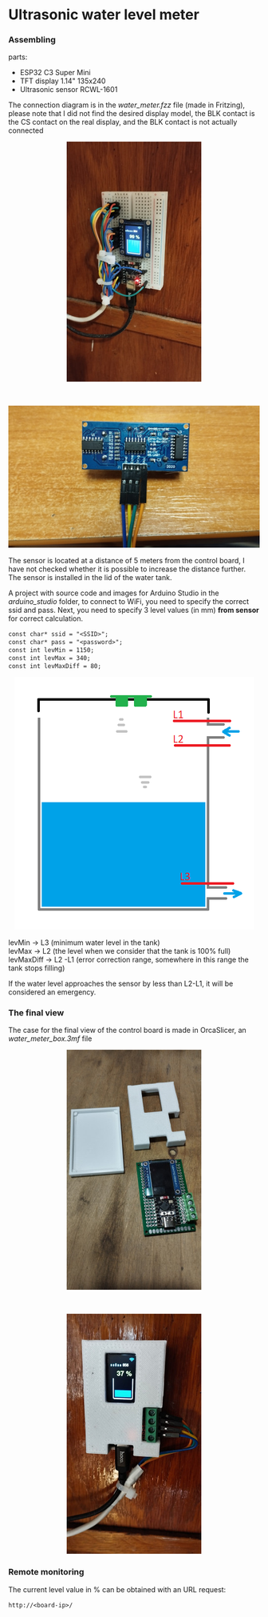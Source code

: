 # Ultrasonic water level meter
### Assembling
parts:
- ESP32 C3 Super Mini
- TFT display 1.14" 135x240
- Ultrasonic sensor RCWL-1601

The connection diagram is in the *water_meter.fzz* file (made in Fritzing), please note that I did not find the desired display model, the BLK contact is the CS contact on the real display, and the BLK contact is not actually connected

<p align="center"><img src="./images/simple_board.jpg"/></p></br>
<p align="center"><img src="./images/sensor.jpg"/></p>

The sensor is located at a distance of 5 meters from the control board, I have not checked whether it is possible to increase the distance further. The sensor is installed in the lid of the water tank.

A project with source code and images for Arduino Studio in the *arduino_studio* folder, to connect to WiFi, you need to specify the correct ssid and pass. Next, you need to specify 3 level values (in mm) **from sensor** for correct calculation.

```
const char* ssid = "<SSID>";
const char* pass = "<password>";
const int levMin = 1150;
const int levMax = 340;
const int levMaxDiff = 80;
```

<p align="center"><img src="./images/tank.png"/></p>

levMin -> L3 (minimum water level in the tank)\
levMax -> L2 (the level when we consider that the tank is 100% full)\
levMaxDiff -> L2 -L1 (error correction range, somewhere in this range the tank stops filling)

If the water level approaches the sensor by less than L2-L1, it will be considered an emergency.

### The final view

The case for the final view of the control board is made in OrcaSlicer, an *water_meter_box.3mf* file

<p align="center"><img src="./images/parts.jpg"/></p></br>
<p align="center"><img src="./images/final.jpg"/></p>

### Remote monitoring

The current level value in % can be obtained with an URL request:
```
http://<board-ip>/
```
